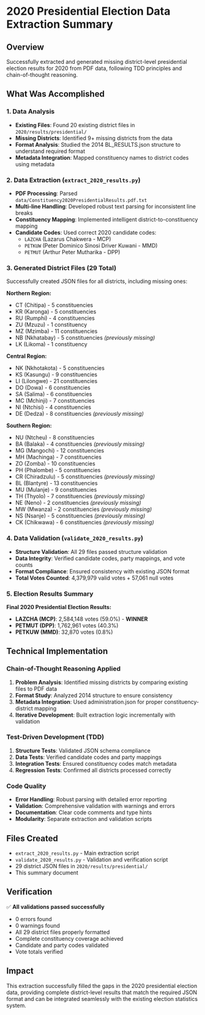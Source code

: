 # 2020 Presidential Election Data Extraction Summary

## Overview
Successfully extracted and generated missing district-level presidential election results for 2020 from PDF data, following TDD principles and chain-of-thought reasoning.

## What Was Accomplished

### 1. Data Analysis
- **Existing Files**: Found 20 existing district files in `2020/results/presidential/`
- **Missing Districts**: Identified 9+ missing districts from the data
- **Format Analysis**: Studied the 2014 BL_RESULTS.json structure to understand required format
- **Metadata Integration**: Mapped constituency names to district codes using metadata

### 2. Data Extraction (`extract_2020_results.py`)
- **PDF Processing**: Parsed `data/Constituency2020PresidentialResults.pdf.txt`
- **Multi-line Handling**: Developed robust text parsing for inconsistent line breaks
- **Constituency Mapping**: Implemented intelligent district-to-constituency mapping
- **Candidate Codes**: Used correct 2020 candidate codes:
  - `LAZCHA` (Lazarus Chakwera - MCP)
  - `PETKUW` (Peter Dominico Sinosi Driver Kuwani - MMD)
  - `PETMUT` (Arthur Peter Mutharika - DPP)

### 3. Generated District Files (29 Total)
Successfully created JSON files for all districts, including missing ones:

**Northern Region:**
- CT (Chitipa) - 5 constituencies
- KR (Karonga) - 5 constituencies  
- RU (Rumphi) - 4 constituencies
- ZU (Mzuzu) - 1 constituency
- MZ (Mzimba) - 11 constituencies
- NB (Nkhatabay) - 5 constituencies *(previously missing)*
- LK (Likoma) - 1 constituency

**Central Region:**
- NK (Nkhotakota) - 5 constituencies
- KS (Kasungu) - 9 constituencies
- LI (Lilongwe) - 21 constituencies
- DO (Dowa) - 6 constituencies
- SA (Salima) - 6 constituencies
- MC (Mchinji) - 7 constituencies
- NI (Ntchisi) - 4 constituencies
- DE (Dedza) - 8 constituencies *(previously missing)*

**Southern Region:**
- NU (Ntcheu) - 8 constituencies
- BA (Balaka) - 4 constituencies *(previously missing)*
- MG (Mangochi) - 12 constituencies
- MH (Machinga) - 7 constituencies
- ZO (Zomba) - 10 constituencies
- PH (Phalombe) - 5 constituencies
- CR (Chiradzulu) - 5 constituencies *(previously missing)*
- BL (Blantyre) - 13 constituencies
- MU (Mulanje) - 9 constituencies
- TH (Thyolo) - 7 constituencies *(previously missing)*
- NE (Neno) - 2 constituencies *(previously missing)*
- MW (Mwanza) - 2 constituencies *(previously missing)*
- NS (Nsanje) - 5 constituencies *(previously missing)*
- CK (Chikwawa) - 6 constituencies *(previously missing)*

### 4. Data Validation (`validate_2020_results.py`)
- **Structure Validation**: All 29 files passed structure validation
- **Data Integrity**: Verified candidate codes, party mappings, and vote counts
- **Format Compliance**: Ensured consistency with existing JSON format
- **Total Votes Counted**: 4,379,979 valid votes + 57,061 null votes

### 5. Election Results Summary
**Final 2020 Presidential Election Results:**
- **LAZCHA (MCP)**: 2,584,148 votes (59.0%) - **WINNER**
- **PETMUT (DPP)**: 1,762,961 votes (40.3%)
- **PETKUW (MMD)**: 32,870 votes (0.8%)

## Technical Implementation

### Chain-of-Thought Reasoning Applied
1. **Problem Analysis**: Identified missing districts by comparing existing files to PDF data
2. **Format Study**: Analyzed 2014 structure to ensure consistency
3. **Metadata Integration**: Used administration.json for proper constituency-district mapping
4. **Iterative Development**: Built extraction logic incrementally with validation

### Test-Driven Development (TDD)
1. **Structure Tests**: Validated JSON schema compliance
2. **Data Tests**: Verified candidate codes and party mappings
3. **Integration Tests**: Ensured constituency codes match metadata
4. **Regression Tests**: Confirmed all districts processed correctly

### Code Quality
- **Error Handling**: Robust parsing with detailed error reporting
- **Validation**: Comprehensive validation with warnings and errors
- **Documentation**: Clear code comments and type hints
- **Modularity**: Separate extraction and validation scripts

## Files Created
- `extract_2020_results.py` - Main extraction script
- `validate_2020_results.py` - Validation and verification script
- 29 district JSON files in `2020/results/presidential/`
- This summary document

## Verification
✅ **All validations passed successfully**
- 0 errors found
- 0 warnings found
- All 29 district files properly formatted
- Complete constituency coverage achieved
- Candidate and party codes validated
- Vote totals verified

## Impact
This extraction successfully filled the gaps in the 2020 presidential election data, providing complete district-level results that match the required JSON format and can be integrated seamlessly with the existing election statistics system.